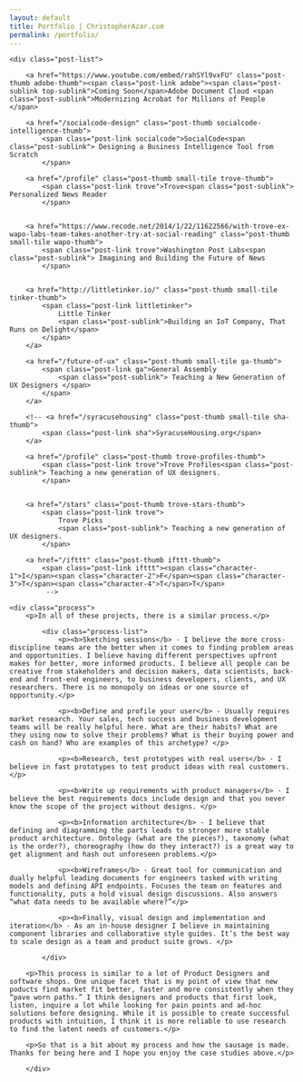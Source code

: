 ```yaml
---
layout: default
title: Portfolio | ChristopherAzar.com
permalink: /portfolio/
---
```

<!--
<div id="hello-ideo" class="hello-ideo" style="display:none;">
    <span class="ideo-logo"></span>
    <p class="ideo-welcome">Hello IDEO.org and welcome! Thanks for checking out my portfolio. I appreciate your time. </p>
</div> -->

<div class="portfolio-index-content">

    <div class="post-list">

		<a href="https://www.youtube.com/embed/rahSYl9vxFU" class="post-thumb adobe-thumb"><span class="post-link adobe"><span class="post-sublink top-sublink">Coming Soon</span>Adobe Document Cloud <span class="post-sublink">Modernizing Acrobat for Millions of People </span>

        <a href="/socialcode-design" class="post-thumb socialcode-intelligence-thumb">
            <span class="post-link socialcode">SocialCode<span class="post-sublink"> Designing a Business Intelligence Tool from Scratch
            </span>

		<a href="/profile" class="post-thumb small-tile trove-thumb">
            <span class="post-link trove">Trove<span class="post-sublink"> Personalized News Reader
			</span>


		<a href="https://www.recode.net/2014/1/22/11622566/with-trove-ex-wapo-labs-team-takes-another-try-at-social-reading" class="post-thumb small-tile wapo-thumb">
            <span class="post-link trove">Washington Post Labs<span class="post-sublink"> Imagining and Building the Future of News
			</span>


		<a href="http://littletinker.io/" class="post-thumb small-tile tinker-thumb">
			<span class="post-link littletinker">
				Little Tinker
				<span class="post-sublink">Building an IoT Company, That Runs on Delight</span>
			</span>
		</a>

		<a href="/future-of-ux" class="post-thumb small-tile ga-thumb">
            <span class="post-link ga">General Assembly
				<span class="post-sublink"> Teaching a New Generation of UX Designers </span>
			</span>
        </a>

        <!-- <a href="/syracusehousing" class="post-thumb small-tile sha-thumb">
            <span class="post-link sha">SyracuseHousing.org</span>
        </a>

     	<a href="/profile" class="post-thumb trove-profiles-thumb">
            <span class="post-link trove">Trove Profiles<span class="post-sublink"> Teaching a new generation of UX designers.
			</span>


        <a href="/stars" class="post-thumb trove-stars-thumb">
            <span class="post-link trove">
				Trove Picks
				<span class="post-sublink"> Teaching a new generation of UX designers.
			</span>

		<a href="/ifttt" class="post-thumb ifttt-thumb">
			<span class="post-link ifttt"><span class="character-1">I</span><span class="character-2">F</span><span class="character-3">T</span><span class="character-4">T</span>T</span>
			 -->

	<div class="process">
		<p>In all of these projects, there is a similar process.</p>

		    <div class="process-list">
		        <p><b>Sketching sessions</b> - I believe the more cross-discipline teams are the better when it comes to finding problem areas and opportunities. I believe having different perspectives upfront makes for better, more informed products. I believe all people can be creative from stakeholders and decision makers, data scientists, back-end and front-end engineers, to business developers, clients, and UX researchers. There is no monopoly on ideas or one source of opportunity.</p>

		        <p><b>Define and profile your user</b> - Usually requires market research. Your sales, tech success and business development teams will be really helpful here. What are their habits? What are they using now to solve their problems? What is their buying power and cash on hand? Who are examples of this archetype? </p>

		        <p><b>Research, test prototypes with real users</b> - I believe in fast prototypes to test product ideas with real customers. </p>

		        <p><b>Write up requirements with product managers</b> - I believe the best requirements docs include design and that you never know the scope of the project without designs. </p>

		        <p><b>Information architecture</b> - I believe that defining and diagramming the parts leads to stronger more stable product architecture. Ontology (what are the pieces?), taxonomy (what is the order?), choreography (how do they interact?) is a great way to get alignment and hash out unforeseen problems.</p>

		        <p><b>Wireframes</b> - Great tool for communication and dually helpful leading documents for engineers tasked with writing models and defining API endpoints. Focuses the team on features and functionality, puts a hold visual design discussions. Also answers “what data needs to be available where?”</p>

		        <p><b>Finally, visual design and implementation and iteration</b> - As an in-house designer I believe in maintaining component libraries and collaborative style guides. It’s the best way to scale design as a team and product suite grows. </p>

		    </div>

		<p>This process is similar to a lot of Product Designers and software shops. One unique facet that is my point of view that new poducts find market fit better, faster and more consistently when they “pave worn paths.” I think designers and products that first look, listen, inquire a lot while looking for pain points and ad-hoc solutions before designing. While it is possible to create successful products with intuition, I think it is more reliable to use research to find the latent needs of customers.</p>

		<p>So that is a bit about my process and how the sausage is made. Thanks for being here and I hope you enjoy the case studies above.</p>

		</div>
